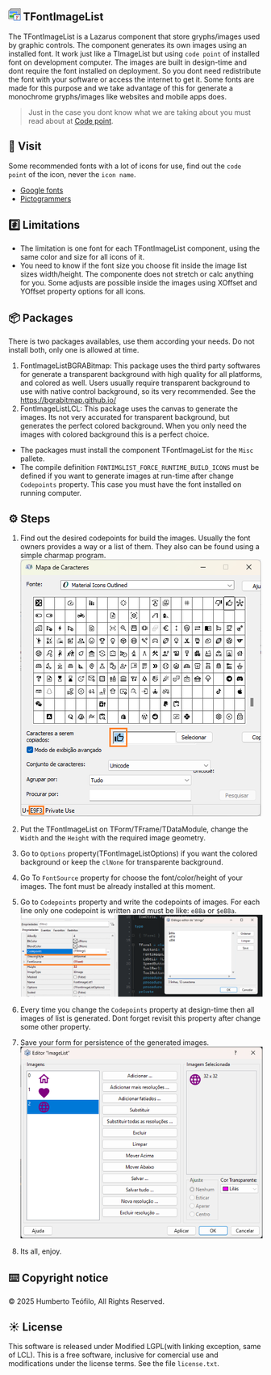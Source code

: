 ## <img src="images/tfontimagelist.png" /> TFontImageList

The TFontImageList is a Lazarus component that store gryphs/images used by graphic controls. The component generates its own images using an installed font.
It work just like a TImageList but using `code point` of installed font on development computer. The images are built in design-time
and dont require the font installed on deployment. So you dont need redistribute the font with your software or access the internet to get it. 
Some fonts are made for this purpose and we take advantage of this for generate a monochrome gryphs/images like websites and mobile apps does.
 
> Just in the case you dont know what we are taking about you must read about at [Code point](https://wikipedia.org/wiki/Code_point/). 

## 🔗 Visit
Some recommended fonts with a lot of icons for use, find out the `code point` of the icon, never the `icon name`.
- [Google fonts](https://fonts.google.com/icons/)
- [Pictogrammers](https://pictogrammers.com/)

## #️⃣ Limitations
- The limitation is one font for each TFontImageList component, using the same color and size for all icons of it. 
- You need to know if the font size you choose fit inside the image list sizes width/height. The componente does not stretch or calc anything for you. Some adjusts are possible inside the images using XOffset and YOffset property options for all icons.

## 📦 Packages
There is two packages availables, use them according your needs. Do not install both, only one is allowed at time.
1. FontImageListBGRABitmap: This package uses the third party softwares for generate a transparent background with high quality for all platforms, and colored as well. Users usually require transparent background to use with native control background, so its very recommended. See the <https://bgrabitmap.github.io/>
2. FontImageListLCL: This package uses the canvas to generate the images. Its not very accurated for transparent background, but generates the perfect colored background. When you only need the images with colored background this is a perfect choice.
- The packages must install the component TFontImageList for the `Misc` pallete.
- The compile definition `FONTIMGLIST_FORCE_RUNTIME_BUILD_ICONS` must be defined if you want to generate images at run-time after change `Codepoints` property. This case you must have the font installed on running computer.

## ⚙️ Steps
1. Find out the desired codepoints for build the images. Usually the font owners provides a way or a list of them. They also can be found using a simple charmap program.
![Any charmap program can be used to show the codepoints.](./images/charmap_img.png)

2. Put the TFontImageList on TForm/TFrame/TDataModule, change the `Width` and the `Height` with the required image geometry.
3. Go to `Options` property(TFontImageListOptions) if you want the colored background or keep the `clNone` for transparente background.
4. Go To `FontSource` property for choose the font/color/height of your images. The font must be already installed at this moment.
5. Go to `Codepoints` property and write the codepoints of images. For each line only one codepoint is written and must be like: `e88a` or `$e88a`.
![Property settings](./images/props_img.png)

6. Every time you change the `Codepoints` property at design-time then all images of list is generated. Dont forget revisit this property after change some other property.
7. Save your form for persistence of the generated images.
![Generated images](./images/gen_img.png)

8. Its all, enjoy.
 
## ⌨️ Copyright notice
© 2025 Humberto Teófilo, All Rights Reserved.   

## ☀️ License
This software is released under Modified LGPL(with linking exception, same of LCL). This is a free software, inclusive for comercial use and modifications under the license terms. See the file `license.txt`.

